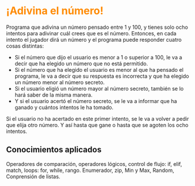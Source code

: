 # <font color='darkorange'>¡Adivina el número!</font>

Programa que adivina un número pensado entre 1 y 100, y tienes solo ocho intentos para adivinar cuál crees que es el número. Entonces, en cada intento el jugador dirá un número y el programa puede responder cuatro cosas distintas:
- Si el número que dijo el usuario es menor a 1 o superior a 100, le va a decir que ha elegido un número que no está permitido.
- Si el número que ha elegido el usuario es menor al que ha pensado el programa, le va a decir que su respuesta es incorrecta y que ha elegido un número menor al número secreto.
- Si el usuario eligió un número mayor al número secreto, también se lo hará saber de la misma manera.
- Y si el usuario acertó el número secreto, se le va a informar que ha ganado y cuántos intentos le ha tomado.

Si el usuario no ha acertado en este primer intento, se le va a volver a pedir que elija otro número. Y así hasta que gane o hasta que se agoten los ocho intentos.

## Conocimientos aplicados
Operadores de comparación, operadores lógicos, control de flujo: if, elif, match, loops: for, while, rango. Enumerador, zip, Min y Max, Random, Conprensión de listas.